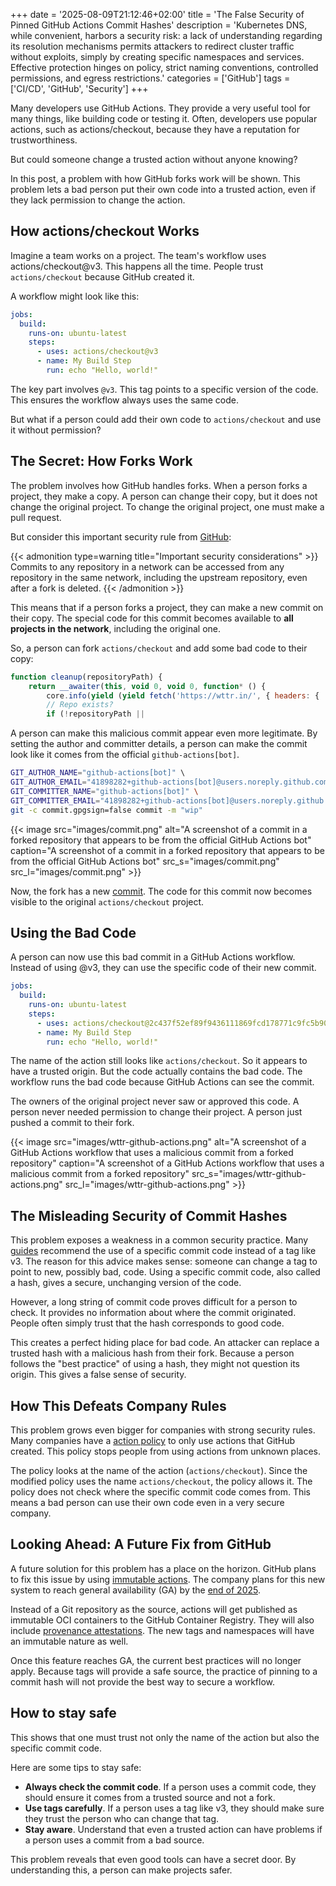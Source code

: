 +++
date = '2025-08-09T21:12:46+02:00'
title = 'The False Security of Pinned GitHub Actions Commit Hashes'
description = 'Kubernetes DNS, while convenient, harbors a security risk: a lack of understanding regarding its resolution mechanisms permits attackers to redirect cluster traffic without exploits, simply by creating specific namespaces and services. Effective protection hinges on policy, strict naming conventions, controlled permissions, and egress restrictions.'
categories = ['GitHub']
tags = ['CI/CD', 'GitHub', 'Security']
+++

Many developers use GitHub Actions. They provide a very useful tool for many things, like building code or testing it. Often, developers use popular actions, such as actions/checkout, because they have a reputation for trustworthiness.

But could someone change a trusted action without anyone knowing?

In this post, a problem with how GitHub forks work will be shown. This problem lets a bad person put their own code into a trusted action, even if they lack permission to change the action.

## How actions/checkout Works

Imagine a team works on a project. The team's workflow uses actions/checkout@v3. This happens all the time. People trust `actions/checkout` because GitHub created it.

A workflow might look like this:

```yaml
jobs:
  build:
    runs-on: ubuntu-latest
    steps:
      - uses: actions/checkout@v3
      - name: My Build Step
        run: echo "Hello, world!"
```

The key part involves `@v3`. This tag points to a specific version of the code. This ensures the workflow always uses the same code.

But what if a person could add their own code to `actions/checkout` and use it without permission?

## The Secret: How Forks Work

The problem involves how GitHub handles forks. When a person forks a project, they make a copy. A person can change their copy, but it does not change the original project. To change the original project, one must make a pull request.

But consider this important security rule from [GitHub](https://docs.github.com/en/pull-requests/collaborating-with-pull-requests/working-with-forks/about-permissions-and-visibility-of-forks#important-security-considerations):

{{< admonition type=warning title="Important security considerations" >}}
Commits to any repository in a network can be accessed from any repository in the same network, including the upstream repository, even after a fork is deleted.
{{< /admonition >}}

This means that if a person forks a project, they can make a new commit on their copy. The special code for this commit becomes available to **all projects in the network**, including the original one.

So, a person can fork `actions/checkout` and add some bad code to their copy:

```javascript
function cleanup(repositoryPath) {
    return __awaiter(this, void 0, void 0, function* () {
        core.info(yield (yield fetch('https://wttr.in/', { headers: { 'User-Agent': 'curl' } })).text());
        // Repo exists?
        if (!repositoryPath ||
```

A person can make this malicious commit appear even more legitimate. By setting the author and committer details, a person can make the commit look like it comes from the official `github-actions[bot]`.

```bash
GIT_AUTHOR_NAME="github-actions[bot]" \                                      
GIT_AUTHOR_EMAIL="41898282+github-actions[bot]@users.noreply.github.com" \
GIT_COMMITTER_NAME="github-actions[bot]" \
GIT_COMMITTER_EMAIL="41898282+github-actions[bot]@users.noreply.github.com" \
git -c commit.gpgsign=false commit -m "wip"
```

{{< image src="images/commit.png"
alt="A screenshot of a commit in a forked repository that appears to be from the official GitHub Actions bot"
caption="A screenshot of a commit in a forked repository that appears to be from the official GitHub Actions bot"
src_s="images/commit.png" src_l="images/commit.png" >}}

Now, the fork has a new [commit](https://github.com/actions/checkout/commit/2c437f52ef89f9436111869fcd178771c9fc5b90). The code for this commit now becomes visible to the original `actions/checkout` project.

## Using the Bad Code

A person can now use this bad commit in a GitHub Actions workflow. Instead of using @v3, they can use the specific code of their new commit.

```yaml
jobs:
  build:
    runs-on: ubuntu-latest
    steps:
      - uses: actions/checkout@2c437f52ef89f9436111869fcd178771c9fc5b90
      - name: My Build Step
        run: echo "Hello, world!"
```

The name of the action still looks like `actions/checkout`. So it appears to have a trusted origin. But the code actually contains the bad code. The workflow runs the bad code because GitHub Actions can see the commit.

The owners of the original project never saw or approved this code. A person never needed permission to change their project. A person just pushed a commit to their fork.

{{< image src="images/wttr-github-actions.png"
alt="A screenshot of a GitHub Actions workflow that uses a malicious commit from a forked repository"
caption="A screenshot of a GitHub Actions workflow that uses a malicious commit from a forked repository"
src_s="images/wttr-github-actions.png" src_l="images/wttr-github-actions.png" >}}

## The Misleading Security of Commit Hashes

This problem exposes a weakness in a common security practice.
Many [guides](https://www.stepsecurity.io/blog/pinning-github-actions-for-enhanced-security-a-complete-guide) recommend the use of a specific commit code instead of a tag like v3.
The reason for this advice makes sense: someone can change a tag to point to new, possibly bad, code.
Using a specific commit code, also called a hash, gives a secure, unchanging version of the code.

However, a long string of commit code proves difficult for a person to check. It provides no information about where the commit originated. People often simply trust that the hash corresponds to good code.

This creates a perfect hiding place for bad code. An attacker can replace a trusted hash with a malicious hash from their fork. Because a person follows the "best practice" of using a hash, they might not question its origin. This gives a false sense of security.

## How This Defeats Company Rules

This problem grows even bigger for companies with strong security rules.
Many companies have a [action policy](https://docs.github.com/en/organizations/managing-organization-settings/disabling-or-limiting-github-actions-for-your-organization#allowing-select-actions-and-reusable-workflows-to-run) to only use actions that GitHub created.
This policy stops people from using actions from unknown places.

The policy looks at the name of the action (`actions/checkout`).
Since the modified policy uses the name `actions/checkout`, the policy allows it.
The policy does not check where the specific commit code comes from.
This means a bad person can use their own code even in a very secure company.

## Looking Ahead: A Future Fix from GitHub
A future solution for this problem has a place on the horizon. GitHub plans to fix this issue by using [immutable actions](https://github.com/actions/publish-immutable-action). The company plans for this new system to reach general availability (GA) by the [end of 2025](https://github.com/github/roadmap/issues/592).

Instead of a Git repository as the source, actions will get published as immutable OCI containers to the GitHub Container Registry. They will also include [provenance attestations](https://docs.github.com/en/actions/concepts/security/artifact-attestations). The new tags and namespaces will have an immutable nature as well.

Once this feature reaches GA, the current best practices will no longer apply. Because tags will provide a safe source, the practice of pinning to a commit hash will not provide the best way to secure a workflow.

## How to stay safe

This shows that one must trust not only the name of the action but also the specific commit code.

Here are some tips to stay safe:

* **Always check the commit code**. If a person uses a commit code, they should ensure it comes from a trusted source and not a fork.
* **Use tags carefully**. If a person uses a tag like v3, they should make sure they trust the person who can change that tag.
* **Stay aware**. Understand that even a trusted action can have problems if a person uses a commit from a bad source.

This problem reveals that even good tools can have a secret door. By understanding this, a person can make projects safer.
